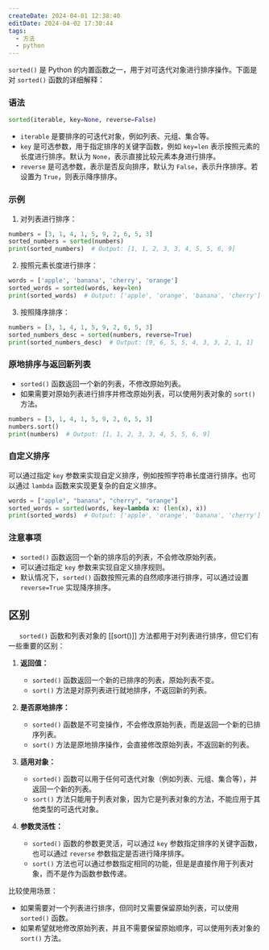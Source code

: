 ```yaml
---
createDate: 2024-04-01 12:38:40
editDate: 2024-04-02 17:30:44
tags:
  - 方法
  - python
---
```

`sorted()` 是 Python 的内置函数之一，用于对可迭代对象进行排序操作。下面是对 `sorted()` 函数的详细解释：

### 语法
```python
sorted(iterable, key=None, reverse=False)
```

- `iterable` 是要排序的可迭代对象，例如列表、元组、集合等。
- `key` 是可选参数，用于指定排序的关键字函数，例如 `key=len` 表示按照元素的长度进行排序。默认为 `None`，表示直接比较元素本身进行排序。
- `reverse` 是可选参数，表示是否反向排序，默认为 `False`，表示升序排序。若设置为 `True`，则表示降序排序。

### 示例
1. 对列表进行排序：
```python
numbers = [3, 1, 4, 1, 5, 9, 2, 6, 5, 3]
sorted_numbers = sorted(numbers)
print(sorted_numbers)  # Output: [1, 1, 2, 3, 3, 4, 5, 5, 6, 9]
```

2. 按照元素长度进行排序：
```python
words = ['apple', 'banana', 'cherry', 'orange']
sorted_words = sorted(words, key=len)
print(sorted_words)  # Output: ['apple', 'orange', 'banana', 'cherry']
```

3. 按照降序排序：
```python
numbers = [3, 1, 4, 1, 5, 9, 2, 6, 5, 3]
sorted_numbers_desc = sorted(numbers, reverse=True)
print(sorted_numbers_desc)  # Output: [9, 6, 5, 5, 4, 3, 3, 2, 1, 1]
```

### 原地排序与返回新列表
- `sorted()` 函数返回一个新的列表，不修改原始列表。
- 如果需要对原始列表进行排序并修改原始列表，可以使用列表对象的 `sort()` 方法。

```python
numbers = [3, 1, 4, 1, 5, 9, 2, 6, 5, 3]
numbers.sort()
print(numbers)  # Output: [1, 1, 2, 3, 3, 4, 5, 5, 6, 9]
```

### 自定义排序
可以通过指定 `key` 参数来实现自定义排序，例如按照字符串长度进行排序。也可以通过 `lambda` 函数来实现更复杂的自定义排序。

```python
words = ["apple", "banana", "cherry", "orange"]
sorted_words = sorted(words, key=lambda x: (len(x), x))
print(sorted_words)  # Output: ['apple', 'orange', 'banana', 'cherry']
```

### 注意事项
- `sorted()` 函数返回一个新的排序后的列表，不会修改原始列表。
- 可以通过指定 `key` 参数来实现自定义排序规则。
- 默认情况下，`sorted()` 函数按照元素的自然顺序进行排序，可以通过设置 `reverse=True` 实现降序排序。

## 区别
`   sorted()` 函数和列表对象的 [[sort()]] 方法都用于对列表进行排序，但它们有一些重要的区别：

1. **返回值：**
    
    - `sorted()` 函数返回一个新的已排序的列表，原始列表不变。
    - `sort()` 方法是对原列表进行就地排序，不返回新的列表。
2. **是否原地排序：**
    
    - `sorted()` 函数是不可变操作，不会修改原始列表，而是返回一个新的已排序列表。
    - `sort()` 方法是原地排序操作，会直接修改原始列表，不返回新的列表。
3. **适用对象：**
    
    - `sorted()` 函数可以用于任何可迭代对象（例如列表、元组、集合等），并返回一个新的列表。
    - `sort()` 方法只能用于列表对象，因为它是列表对象的方法，不能应用于其他类型的可迭代对象。
4. **参数灵活性：**
    
    - `sorted()` 函数的参数更灵活，可以通过 `key` 参数指定排序的关键字函数，也可以通过 `reverse` 参数指定是否进行降序排序。
    - `sort()` 方法也可以通过参数指定相同的功能，但是是直接作用于列表对象，而不是作为函数参数传递。

比较使用场景：

- 如果需要对一个列表进行排序，但同时又需要保留原始列表，可以使用 `sorted()` 函数。
- 如果希望就地修改原始列表，并且不需要保留原始顺序，可以使用列表对象的 `sort()` 方法。
